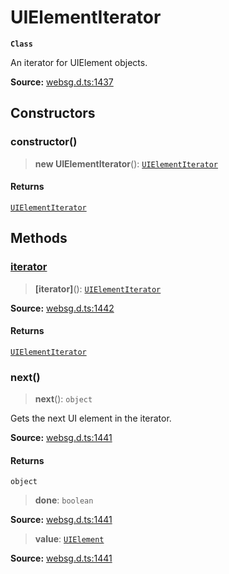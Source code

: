 # UIElementIterator

**`Class`**

An iterator for UIElement objects.

**Source:** [websg.d.ts:1437](https://github.com/thirdroom/thirdroom/blob/4c397b03/packages/websg-types/types/websg.d.ts#L1437)

## Constructors

### constructor()

> **new UIElementIterator**(): [`UIElementIterator`](class.UIElementIterator.md)

#### Returns

[`UIElementIterator`](class.UIElementIterator.md)

## Methods

### [iterator]()

> **[iterator]**(): [`UIElementIterator`](class.UIElementIterator.md)

**Source:** [websg.d.ts:1442](https://github.com/thirdroom/thirdroom/blob/4c397b03/packages/websg-types/types/websg.d.ts#L1442)

#### Returns

[`UIElementIterator`](class.UIElementIterator.md)

### next()

> **next**(): `object`

Gets the next UI element in the iterator.

**Source:** [websg.d.ts:1441](https://github.com/thirdroom/thirdroom/blob/4c397b03/packages/websg-types/types/websg.d.ts#L1441)

#### Returns

`object`

> **done**: `boolean`

**Source:** [websg.d.ts:1441](https://github.com/thirdroom/thirdroom/blob/4c397b03/packages/websg-types/types/websg.d.ts#L1441)

> **value**: [`UIElement`](class.UIElement.md)

**Source:** [websg.d.ts:1441](https://github.com/thirdroom/thirdroom/blob/4c397b03/packages/websg-types/types/websg.d.ts#L1441)
